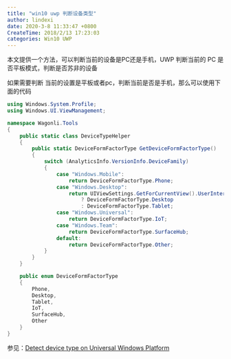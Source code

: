 ```yaml
---
title: "win10 uwp 判断设备类型"
author: lindexi
date: 2020-3-8 11:33:47 +0800
CreateTime: 2018/2/13 17:23:03
categories: Win10 UWP
---
```


本文提供一个方法，可以判断当前的设备是PC还是手机，UWP 判断当前的 PC 是否平板模式，判断是否苏非的设备

<!--more-->


<!-- CreateTime:2018/2/13 17:23:03 -->

<!-- csdn -->

如果需要判断 当前的设置是平板或者pc，判断当前是否是手机，那么可以使用下面的代码

```csharp
using Windows.System.Profile;
using Windows.UI.ViewManagement;

namespace Wagonli.Tools
{
    public static class DeviceTypeHelper
    {
        public static DeviceFormFactorType GetDeviceFormFactorType()
        {
            switch (AnalyticsInfo.VersionInfo.DeviceFamily)
            {
                case "Windows.Mobile":
                    return DeviceFormFactorType.Phone;
                case "Windows.Desktop":
                    return UIViewSettings.GetForCurrentView().UserInteractionMode == UserInteractionMode.Mouse
                        ? DeviceFormFactorType.Desktop
                        : DeviceFormFactorType.Tablet;
                case "Windows.Universal":
                    return DeviceFormFactorType.IoT;
                case "Windows.Team":
                    return DeviceFormFactorType.SurfaceHub;
                default:
                    return DeviceFormFactorType.Other;
            }
        }
    }

    public enum DeviceFormFactorType
    {
        Phone,
        Desktop,
        Tablet,
        IoT,
        SurfaceHub,
        Other
    }
}
```
参见：[Detect device type on Universal Windows Platform](https://gist.github.com/wagonli/40d8a31bd0d6f0dd7a5d)

